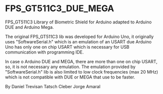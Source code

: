 # FPS_GT511C3_DUE_MEGA
FPS_GT511C3 Library of Biometric Shield for Arduino adapted to Arduino DUE and Arduino Mega.

The original FPS_GT511C3 lib was developed for Arduino Uno, it originally uses "SoftwareSerial.h" which is an emulation of an USART due Arduino Uno has only one on chip USART which is necessary for USB communication with programming IDE.

In case o Arduino DUE and MEGA, there are more than one on chip USART, so, it is not necessary any emulation. The emulation provided by "SoftwareSerial.h" lib is also limited to low clock frequencies (max 20 MHz) which is not compatible with DUE or MEGA that use to be faster.

By
Daniel Trevisan Tatsch
Cleber Jorge Amaral

